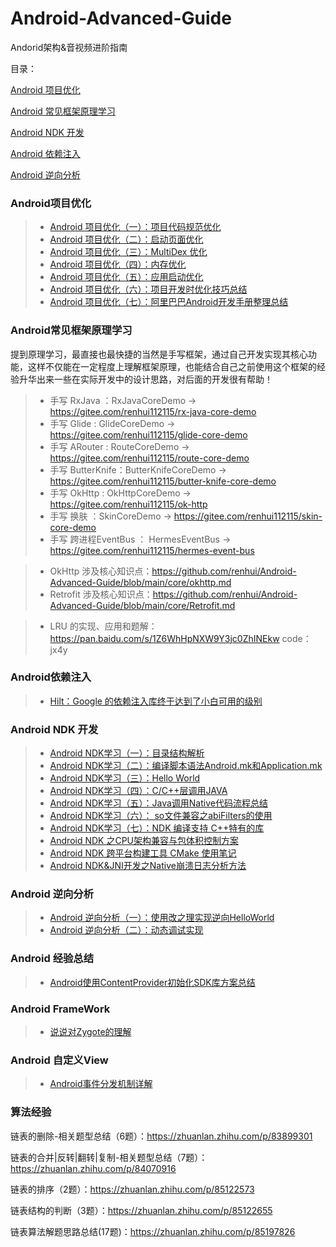 # Android-Advanced-Guide

Andorid架构&音视频进阶指南

目录：

[Android 项目优化](https://github.com/renhui/Android-Advanced-Guide/blob/main/README.md#android%E9%A1%B9%E7%9B%AE%E4%BC%98%E5%8C%96)

[Android 常见框架原理学习](https://github.com/renhui/Android-Advanced-Guide/blob/main/README.md#android%E5%B8%B8%E8%A7%81%E6%A1%86%E6%9E%B6%E5%8E%9F%E7%90%86%E5%AD%A6%E4%B9%A0)

[Android NDK 开发](https://github.com/renhui/Android-Advanced-Guide/blob/main/README.md#android-ndk-%E5%BC%80%E5%8F%91)

[Android 依赖注入](https://github.com/renhui/Android-Advanced-Guide/blob/main/README.md#android%E4%BE%9D%E8%B5%96%E6%B3%A8%E5%85%A5%E8%A7%86%E9%A2%91)

[Android 逆向分析](https://github.com/renhui/Android-Advanced-Guide/blob/main/README.md#android-%E9%80%86%E5%90%91%E5%88%86%E6%9E%90)



### Android项目优化

>- [Android 项目优化（一）：项目代码规范优化](https://www.cnblogs.com/renhui/p/11005279.html)
>- [Android 项目优化（二）：启动页面优化](https://www.cnblogs.com/renhui/p/11027248.html)
>- [Android 项目优化（三）：MultiDex 优化](https://www.cnblogs.com/renhui/p/11716975.html)
>- [Android 项目优化（四）：内存优化](https://www.cnblogs.com/renhui/p/11761586.html)
>- [Android 项目优化（五）：应用启动优化](https://www.cnblogs.com/renhui/p/11768163.html)
>- [Android 项目优化（六）：项目开发时优化技巧总结](https://www.cnblogs.com/renhui/p/11772888.html)
>- [Android 项目优化（七）：阿里巴巴Android开发手册整理总结](https://www.cnblogs.com/renhui/p/11977754.html)



### Android常见框架原理学习

提到原理学习，最直接也最快捷的当然是手写框架，通过自己开发实现其核心功能，这样不仅能在一定程度上理解框架原理，也能结合自己之前使用这个框架的经验升华出来一些在实际开发中的设计思路，对后面的开发很有帮助！

>- 手写 RxJava ：RxJavaCoreDemo -> https://gitee.com/renhui112115/rx-java-core-demo
>- 手写 Glide : GlideCoreDemo -> https://gitee.com/renhui112115/glide-core-demo
>- 手写 ARouter : RouteCoreDemo -> https://gitee.com/renhui112115/route-core-demo
>- 手写 ButterKnife：ButterKnifeCoreDemo -> https://gitee.com/renhui112115/butter-knife-core-demo
>- 手写 OkHttp : OkHttpCoreDemo -> https://gitee.com/renhui112115/ok-http
>- 手写 换肤 ：SkinCoreDemo -> https://gitee.com/renhui112115/skin-core-demo
>- 手写 跨进程EventBus ： HermesEventBus -> https://gitee.com/renhui112115/hermes-event-bus



>- OkHttp 涉及核心知识点：https://github.com/renhui/Android-Advanced-Guide/blob/main/core/okhttp.md
>- Retrofit 涉及核心知识点：https://github.com/renhui/Android-Advanced-Guide/blob/main/core/Retrofit.md


>- LRU 的实现、应用和题解：https://pan.baidu.com/s/1Z6WhHpNXW9Y3jc0ZhINEkw  code：jx4y 


### Android依赖注入

>- [Hilt：Google 的依赖注入库终于达到了小白可用的级别](https://www.bilibili.com/video/BV1e54y1S72A/?spm_id_from=333.788.recommend_more_video.0)




### Android NDK 开发
>- [Android NDK学习（一）：目录结构解析](https://www.cnblogs.com/renhui/p/9156398.html)
>- [Android NDK学习（二）：编译脚本语法Android.mk和Application.mk](https://www.cnblogs.com/renhui/p/9156786.html)
>- [Android NDK学习（三）：Hello World](https://www.cnblogs.com/renhui/p/6925810.html)
>- [Android NDK学习（四）：C/C++层调用JAVA](https://www.cnblogs.com/renhui/p/8491762.html)
>- [Android NDK学习（五）：Java调用Native代码流程总结](https://www.cnblogs.com/renhui/p/9155318.html)
>- [Android NDK学习（六）： so文件兼容之abiFilters的使用](https://www.cnblogs.com/renhui/p/9083073.html)
>- [Android NDK学习（七）：NDK 编译支持 C++特有的库](https://www.cnblogs.com/renhui/p/9566271.html)
>- [Android NDK 之CPU架构兼容与包体积控制方案](https://www.cnblogs.com/renhui/p/14429624.html)
>- [Android NDK 跨平台构建工具 CMake 使用笔记](https://www.cnblogs.com/renhui/p/13614371.html)
>- [Android NDK&JNI开发之Native崩溃日志分析方法](https://www.cnblogs.com/renhui/p/13536720.html)



### Android 逆向分析

>- [Android 逆向分析（一）：使用改之理实现逆向HelloWorld](https://www.cnblogs.com/renhui/p/14218482.html)
>- [Android 逆向分析（二）：动态调试实现](https://www.cnblogs.com/renhui/p/14220687.html)
>



### Android 经验总结

>- [Android使用ContentProvider初始化SDK库方案总结](https://www.cnblogs.com/renhui/p/14700093.html)


### Android FrameWork 

>- [说说对Zygote的理解](https://blog.csdn.net/weixin_60861987/article/details/119845732)

### Android 自定义View

>- [Android事件分发机制详解](https://www.jianshu.com/p/38015afcdb58)


### 算法经验

链表的删除-相关题型总结（6题）：https://zhuanlan.zhihu.com/p/83899301

链表的合并|反转|翻转|复制-相关题型总结（7题）：https://zhuanlan.zhihu.com/p/84070916

链表的排序（2题）：https://zhuanlan.zhihu.com/p/85122573

链表结构的判断（3题）：https://zhuanlan.zhihu.com/p/85122655

链表算法解题思路总结(17题)：https://zhuanlan.zhihu.com/p/85197826
